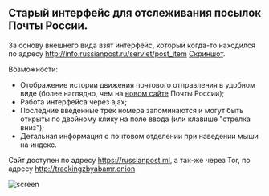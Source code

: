 ﻿## Старый интерфейс для отслеживания посылок Почты России.

За основу внешнего вида взят интерфейс, который когда-то находился по адресу http://info.russianpost.ru/servlet/post_item [Скриншот](https://user-images.githubusercontent.com/25800964/29507525-386614d4-8659-11e7-9055-820d9a6f4d53.jpg).

Возможности:
- Отображение истории движения почтового отправления в удобном виде (более наглядно, чем на [новом сайте](https://www.pochta.ru/tracking) Почты России);
- Работа интерфейса через ajax;
- Последние введенные трек номера запоминаются и могут быть открыты по двойному клику на поле ввода (или клавише "стрелка вниз");
- Детальная информация о почтовом отделении при наведении мыши на индекс.

Сайт доступен по адресу https://russianpost.ml, а так-же через Tor, по адресу http://trackingzbyabamr.onion

![screen](https://cloud.githubusercontent.com/assets/25800964/23087994/99837178-f589-11e6-8c7d-6389c85106c2.png)